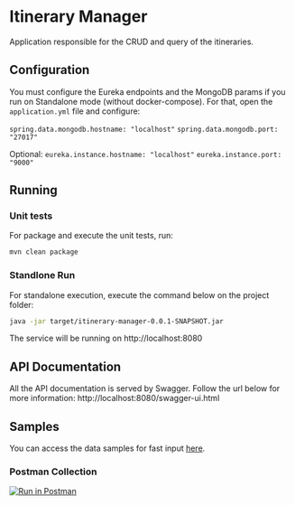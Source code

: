# Itinerary Manager
Application responsible for the CRUD and query of the itineraries.

## Configuration
You must configure the Eureka endpoints and the MongoDB params if you run on Standalone mode (without docker-compose). For that, open the `application.yml` file and configure:

`spring.data.mongodb.hostname: "localhost"`
`spring.data.mongodb.port: "27017"`

Optional:
`eureka.instance.hostname: "localhost"`
`eureka.instance.port: "9000"`

## Running 

### Unit tests
For package and execute the unit tests, run:
```sh
mvn clean package
```

### Standlone Run
For standalone execution, execute the command below on the project folder:

```sh
java -jar target/itinerary-manager-0.0.1-SNAPSHOT.jar
```

The service will be running on http://localhost:8080

## API Documentation
All the API documentation is served by Swagger. Follow the url below for more information:
http://localhost:8080/swagger-ui.html

## Samples
You can access the data samples for fast input [here](https://github.com/andresmafra/adidas-challenge/tree/master/itinerary-manager/src/test/resources/samples.json).

### Postman Collection
[![Run in Postman](https://run.pstmn.io/button.svg)](https://app.getpostman.com/run-collection/41e60256e5e04115f730)
